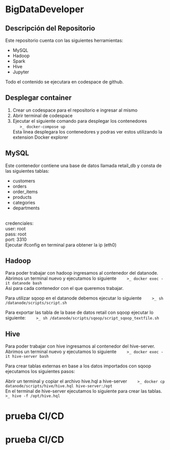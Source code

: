 # BigDataDeveloper

## Descripción del Repositorio
Este repositorio cuenta con las siguientes herramientas:

- MySQL
- Hadoop
- Spark
- Hive
- Jupyter

Todo el contenido se ejecutara en codespace de github.

## Desplegar container

1. Crear un codespace para el repositorio e ingresar al mismo
2. Abrir terminal de codespace
3. Ejecutar el siguiente comando para desplegar los contenedores<br>
```    >_ docker-compose up     ``` <br>
Esta linea desplegara los contenedores y podras ver estos utilizando la extension Docker explorer

## MySQL
Este contenedor contiene una base de datos llamada retail_db y consta de las siguientes tablas: <br>
- customers
- orders
- order_items
- products
- categories
- departments
<br>
credenciales:
<br>
user: root
<br>
pass: root
<br>
port: 3310
<br>
Ejecutar ifconfig en terminal para obtener la ip (eth0)

## Hadoop

Para poder trabajar con hadoop ingresamos al contenedor del datanode. <br>
Abrimos un terminal nuevo y ejecutamos lo siguiente
```     >_ docker exec -it datanode bash     ``` <br> 
Asi para cada contenedor con el que queremos trabajar. <br>

Para utilizar sqoop en el datanode debemos ejecutar lo siguiente
```     >_ sh /datanode/scripts/script.sh     ``` <br> 

Para exportar las tabla de la base de datos retail con sqoop ejecutar lo siguiente:
```     >_ sh /datanode/scripts/sqoop/script_sqoop_textfile.sh     ```

## Hive
Para poder trabajar con hive ingresamos al contenedor del hive-server. <br>
Abrimos un terminal nuevo y ejecutamos lo siguiente
```     >_ docker exec -it hive-server bash     ``` <br> 

Para crear tablas externas en base a los datos importados con sqoop ejecutamos los siguientes pasos:<br>

Abrir un terminal y copiar el archivo hive.hql a hive-server
```     >_ docker cp datanode/scripts/hive/hive.hql hive-server:/opt      ``` <br> 
En el terminal de hive-server ejecutamos lo siguiente para crear las tablas. 
```     >_ hive -f /opt/hive.hql    ``` <br> 




# prueba CI/CD
# prueba CI/CD
